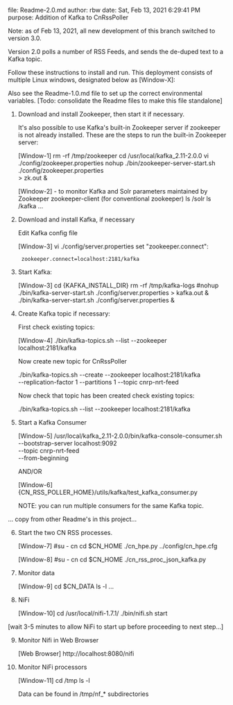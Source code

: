 file:    Readme-2.0.md
author:  rbw
date:    Sat, Feb 13, 2021  6:29:41 PM
purpose: Addition of Kafka to CnRssPoller

Note: as of Feb 13, 2021, all new development of this branch switched
to version 3.0.

Version 2.0 polls a number of RSS Feeds, and sends the de-duped text to
a Kafka topic.

Follow these instructions to install and run.  This deployment consists
of multiple Linux windows, designated below as [Window-X]:

Also see the Readme-1.0.md file to set up the correct environmental
variables. [Todo: consolidate the Readme files to make this file
standalone]

1. Download and install Zookeeper, then start it if necessary.

   It's also possible to use Kafka's built-in Zookeeper server if
   zookeeper is not already installed.  These are the steps to run
   the built-in Zookeeper server:

    [Window-1]
      rm -rf /tmp/zookeeper
      cd /usr/local/kafka_2.11-2.0.0
      vi ./config/zookeeper.properties
      nohup ./bin/zookeeper-server-start.sh ./config/zookeeper.properties \
        > zk.out &

    [Window-2] - to monitor Kafka and Solr parameters maintained by Zookeeper
      zookeeper-client (for conventional zookeeper)
        ls /solr
        ls /kafka
        ...

1. Download and install Kafka, if necessary

   Edit Kafka config file

    [Window-3]
    vi ./config/server.properties
    set "zookeeper.connect":

        zookeeper.connect=localhost:2181/kafka

1. Start Kafka:

    [Window-3]
    cd {KAFKA_INSTALL_DIR}
    rm -rf /tmp/kafka-logs
    #nohup ./bin/kafka-server-start.sh ./config/server.properties > kafka.out &
    ./bin/kafka-server-start.sh ./config/server.properties &

4. Create Kafka topic if necessary:

   First check existing topics:

    [Window-4]
     ./bin/kafka-topics.sh --list --zookeeper localhost:2181/kafka

   Now create new topic for CnRssPoller

     ./bin/kafka-topics.sh --create --zookeeper localhost:2181/kafka \
       --replication-factor 1 --partitions 1 --topic cnrp-nrt-feed

   Now check that topic has been created check existing topics:

     ./bin/kafka-topics.sh --list --zookeeper localhost:2181/kafka

5. Start a Kafka Consumer

    [Window-5]
    /usr/local/kafka_2.11-2.0.0/bin/kafka-console-consumer.sh \
      --bootstrap-server localhost:9092                          \
      --topic cnrp-nrt-feed                                      \
      --from-beginning

      AND/OR

    [Window-6]
    {CN_RSS_POLLER_HOME}/utils/kafka/test_kafka_consumer.py

    NOTE: you can run multiple consumers for the same Kafka topic.

...  copy from other Readme's in this project...

6. Start the two CN RSS processes.  

    [Window-7] 
      #su - cn
      cd $CN_HOME
      ./cn_hpe.py ../config/cn_hpe.cfg

    [Window-8] 
      #su - cn
      cd $CN_HOME
      ./cn_rss_proc_json_kafka.py

7. Monitor data

    [Window-9] 
      cd $CN_DATA
      ls -l ...

8. NiFi

    [Window-10] 
      cd /usr/local/nifi-1.7.1/
      ./bin/nifi.sh start

[wait 3-5 minutes to allow NiFi to start up before proceeding to next step...]

9. Monitor Nifi in Web Browser

    [Web Browser]
    http://localhost:8080/nifi

10. Monitor NiFi processors

    [Window-11] 
      cd /tmp
      ls -l

    Data can be found in /tmp/nf_* subdirectories

  
     



